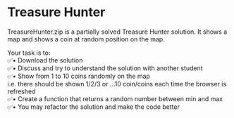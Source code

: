 # Treasure Hunter


TreasureHunter.zip is a partially solved Treasure Hunter solution. It shows a map and shows a coin at random position on the map.

Your task is to:<br>
✅• Download the solution<br>
✅• Discuss and try to understand the solution with another student<br>
✅• Show from 1 to 10 coins randomly on the map<br>
    i.e. there should be shown 1/2/3 or ...10 coin/coins each time the browser is refreshed<br>
✅• Create a function that returns a random number between min and max <br>
✅• You may refactor the solution and make the code better <br>
